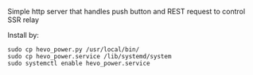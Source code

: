 Simple http server that handles push button and REST request to control SSR relay


Install by:
```
sudo cp hevo_power.py /usr/local/bin/
sudo cp hevo_power.service /lib/systemd/system
sudo systemctl enable hevo_power.service
```
